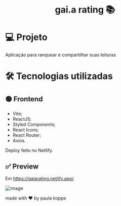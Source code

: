 <h1 align="center"> gai.a rating 📚 </h1>

# 💻 Projeto

Aplicação para ranquear e compartilhar suas leituras

# 🛠️ Tecnologias utilizadas

## 🟢 Frontend 

- Vite;
- ReactJS;
- Styled Components;
- React Icons;
- React Router;
- Axios.

Deploy feito no Netlify.

## ✅ Preview

Em https://gaiarating.netlify.app/

![image](https://github.com/paulakoppe/gai.arating_backend/assets/125672956/11f0e7df-dea7-42b6-a5a7-45fb92174052)


made with ♥ by paula koppe
